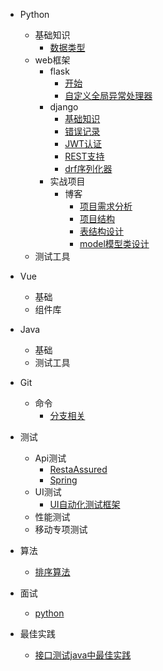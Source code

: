 * Python
    * 基础知识
        * [数据类型](python/base/datatype.md)
    * web框架
        * flask
            * [开始](python/web/flask/flask.md)
            * [自定义全局异常处理器](python/web/flask/error_handler.md)
        * django
            * [基础知识](python/web/django/base.md)
            * [错误记录](python/web/django/error.md)
            * [JWT认证](python/web/django/jwt.md)
            * [REST支持](python/web/django/rest.md)
            * [drf序列化器](python/web/django/serializer.md)
        * 实战项目
            * 博客
                * [项目需求分析](python/web/实战项目/博客/项目需求分析.md)
                * [项目结构](python/web/实战项目/博客/项目结构.md)
                * [表结构设计](python/web/实战项目/博客/表结构设计.md)
                * [model模型类设计](python/web/实战项目/博客/model设计.md)
    * 测试工具
* Vue
    * 基础
    * 组件库
* Java
    * 基础
    * 测试工具
* Git
    * 命令
        * [分支相关](git/branch.md)
* 测试
    * Api测试
        * [RestaAssured](test/api/tools/restassured.md)
        * [Spring](test/api/tools/spring.md)
    * UI测试
        * [UI自动化测试框架](test/ui/ui_auto_test.md)
    * 性能测试
    * 移动专项测试

* 算法
  * [排序算法](al/sort.md)

* 面试

  * [python](python/interviews/questions.md)

  

* 最佳实践

  * [接口测试java中最佳实践](Best-practice/api_test_in_java.md)

    